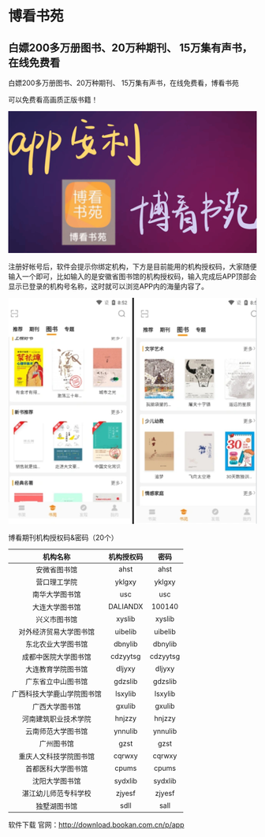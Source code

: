 # 博看书苑

白嫖200多万册图书、20万种期刊、 15万集有声书，在线免费看
---
白嫖200多万册图书、20万种期刊、 15万集有声书，在线免费看，博看书苑

可以免费看高画质正版书籍！

![输入图片说明](BoKanSY.assets/App1.png)

注册好帐号后，软件会提示你绑定机构，下方是目前能用的机构授权码，大家随便输入一个即可，比如输入的是安徽省图书馆的机构授权码，输入完成后APP顶部会显示已登录的机构号名称，这时就可以浏览APP内的海量内容了。

![输入图片说明](BoKanSY.assets/App2.png)

博看期刊机构授权码&密码（20个）

|          机构名称          | 机构授权码 |   密码   |
| :------------------------: | :--------: | :------: |
|        安微省图书馆        |    ahst    |   ahst   |
|        营口理工学院        |   yklgxy   |  yklgxy  |
|       南华大学图书馆       |    usc     |   usc    |
|       大连大学图书馆       |  DALIANDX  |  100140  |
|        兴义市图书馆        |   xyslib   |  xyslib  |
|   对外经济贸易大学图书馆   |  uibelib   | uibelib  |
|     东北农业大学图书馆     |  dbnylib   | dbnylib  |
|    成都中医院大学图书馆    |  cdzyytsg  | cdzyytsg |
|     大连教育学院图书馆     |   dljyxy   |  dljyxy  |
|     广东省立中山图书馆     |  gdzslib   | gdzslib  |
| 广西科技大学鹿山学院图书馆 |  lsxylib   | lsxylib  |
|       广西大学图书馆       |   gxulib   |  gxulib  |
|    河南建筑职业技术学院    |   hnjzzy   |  hnjzzy  |
|     云南师范大学图书馆     |  ynnulib   | ynnulib  |
|         广州图书馆         |    gzst    |   gzst   |
|   重庆人文科技学院图书馆   |   cqrwxy   |  cqrwxy  |
|     首都医科大学图书馆     |   cpums    |  cpums   |
|       沈阳大学图书馆       |  sydxlib   | sydxlib  |
|    湛江幼儿师范专科学校    |   zjyesf   |  zjyesf  |
|        独墅湖图书馆        |    sdll    |   sall   |

软件下载
官网：http://download.bookan.com.cn/p/app